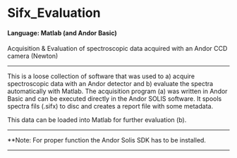 # Sifx_Evaluation
#### Language: Matlab (and Andor Basic)
Acquisition &amp; Evaluation of spectroscopic data acquired with an Andor CCD camera (Newton)

---

This is a loose collection of software that was used to a) acquire spectroscopic data with an Andor detector and b) evaluate the spectra automatically with Matlab. The acquisition program (a) was written in Andor Basic and can be executed directly in the Andor SOLIS software. It spools spectra fils (.sifx) to disc and creates a report file with some metadata. 

This data can be loaded into Matlab for further evaluation (b). 

---

**Note: For proper function the Andor Solis SDK has to be installed.

---
